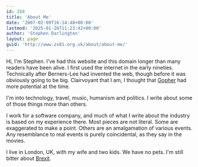 ```yaml
---
id: 288
title: 'About Me'
date: '2007-02-09T16:14:48+00:00'
lastmod: '2025-01-26T11:23:42+00:00'
author: 'Stephen Darlington'
layout: page
guid: 'http://www.zx81.org.uk/about/about-me/'
---
```


Hi, I'm Stephen. I've had this website and this domain longer than many readers have been alive. I first used the internet in the early nineties. Technically after Berners-Lee had invented the web, though before it was obviously going to be big. Clairvoyant that I am, I thought that [Gopher](https://en.wikipedia.org/wiki/Gopher_(protocol)) had more potential at the time.

I'm into technology, travel, music, humanism and politics. I write about some of those things more than others.

I work for a software company, and much of what I write about the industry is based on my experience there. Most pieces are not literal. Some are exaggerated to make a point. Others are an amalgamation of various events. Any resemblance to real events is purely coincidental, as they say in the movies.

I live in London, UK, with my wife and two kids. We have no pets. I'm still bitter about [Brexit](/posts/2020-01-31-brexit/).

